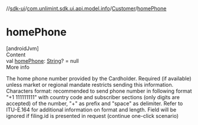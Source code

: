 //[sdk-ui](../../../index.md)/[com.unlimint.sdk.ui.api.model.info](../index.md)/[Customer](index.md)/[homePhone](home-phone.md)



# homePhone  
[androidJvm]  
Content  
val [homePhone](home-phone.md): [String](https://kotlinlang.org/api/latest/jvm/stdlib/kotlin/-string/index.html)? = null  
More info  


The home phone number provided by the Cardholder. Required (if available) unless market or regional mandate restricts sending this information. Characters format: recommended to send phone number in following format "+1 111111111" with country code and subscriber sections (only digits are accepted) of the number, "+" as prefix and "space" as delimiter. Refer to ITU-E.164 for additional information on format and length. Field will be ignored if filing.id is presented in request (continue one-click scenario)

  



